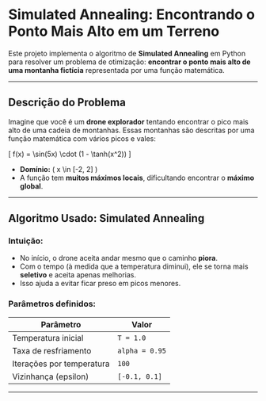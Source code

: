 #  Simulated Annealing: Encontrando o Ponto Mais Alto em um Terreno

Este projeto implementa o algoritmo de **Simulated Annealing** em Python para resolver um problema de otimização: **encontrar o ponto mais alto de uma montanha fictícia** representada por uma função matemática.

---

## Descrição do Problema

Imagine que você é um **drone explorador** tentando encontrar o pico mais alto de uma cadeia de montanhas. Essas montanhas são descritas por uma função matemática com vários picos e vales:

\[
f(x) = \sin(5x) \cdot (1 - \tanh(x^2))
\]

- **Domínio:** \( x \in [-2, 2] \)
- A função tem **muitos máximos locais**, dificultando encontrar o **máximo global**.

---

## Algoritmo Usado: Simulated Annealing

### Intuição:
- No início, o drone aceita andar mesmo que o caminho **piora**.
- Com o tempo (à medida que a temperatura diminui), ele se torna mais **seletivo** e aceita apenas melhorias.
- Isso ajuda a evitar ficar preso em picos menores.

### Parâmetros definidos:

| Parâmetro              | Valor         |
|------------------------|---------------|
| Temperatura inicial    | `T = 1.0`     |
| Taxa de resfriamento   | `alpha = 0.95`|
| Iterações por temperatura | `100`     |
| Vizinhança (epsilon)   | `[-0.1, 0.1]` |

---
